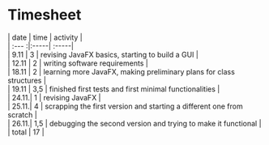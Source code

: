 # Timesheet

| date  | time | activity |   
| :--- :|:-----| :-----|  
| 9.11  | 3    | revising JavaFX basics, starting to build a GUI |  
| 12.11 | 2    | writing software requirements |  
| 18.11 | 2    | learning more JavaFX, making preliminary plans for class structures |  
| 19.11 | 3,5  | finished first tests and first minimal functionalities |    
| 24.11.| 1    | revising JavaFX  |  
| 25.11.| 4    | scrapping the first version and starting a different one from scratch  |  
| 26.11.| 1,5  | debugging the second version and trying to make it functional  |  
| total | 17   |   
